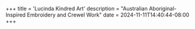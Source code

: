 +++
title = 'Lucinda Kindred Art'
description = "Australian Aboriginal-Inspired Embroidery and Crewel Work"
date = 2024-11-11T14:40:44-08:00
+++
